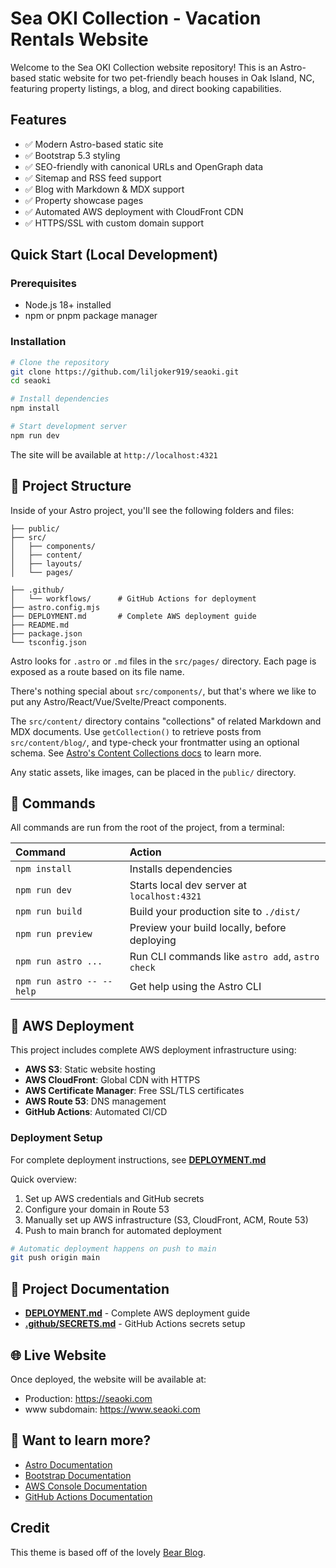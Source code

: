# Sea OKI Collection - Vacation Rentals Website

Welcome to the Sea OKI Collection website repository! This is an Astro-based static website for two pet-friendly beach houses in Oak Island, NC, featuring property listings, a blog, and direct booking capabilities.

## Features

- ✅ Modern Astro-based static site
- ✅ Bootstrap 5.3 styling
- ✅ SEO-friendly with canonical URLs and OpenGraph data
- ✅ Sitemap and RSS feed support
- ✅ Blog with Markdown & MDX support
- ✅ Property showcase pages
- ✅ Automated AWS deployment with CloudFront CDN
- ✅ HTTPS/SSL with custom domain support

## Quick Start (Local Development)

### Prerequisites
- Node.js 18+ installed
- npm or pnpm package manager

### Installation

```sh
# Clone the repository
git clone https://github.com/liljoker919/seaoki.git
cd seaoki

# Install dependencies
npm install

# Start development server
npm run dev
```

The site will be available at `http://localhost:4321`

## 🚀 Project Structure

Inside of your Astro project, you'll see the following folders and files:

```text
├── public/
├── src/
│   ├── components/
│   ├── content/
│   ├── layouts/
│   └── pages/

├── .github/
│   └── workflows/      # GitHub Actions for deployment
├── astro.config.mjs
├── DEPLOYMENT.md       # Complete AWS deployment guide
├── README.md
├── package.json
└── tsconfig.json
```

Astro looks for `.astro` or `.md` files in the `src/pages/` directory. Each page is exposed as a route based on its file name.

There's nothing special about `src/components/`, but that's where we like to put any Astro/React/Vue/Svelte/Preact components.

The `src/content/` directory contains "collections" of related Markdown and MDX documents. Use `getCollection()` to retrieve posts from `src/content/blog/`, and type-check your frontmatter using an optional schema. See [Astro's Content Collections docs](https://docs.astro.build/en/guides/content-collections/) to learn more.

Any static assets, like images, can be placed in the `public/` directory.

## 🧞 Commands

All commands are run from the root of the project, from a terminal:

| Command                   | Action                                           |
| :------------------------ | :----------------------------------------------- |
| `npm install`             | Installs dependencies                            |
| `npm run dev`             | Starts local dev server at `localhost:4321`      |
| `npm run build`           | Build your production site to `./dist/`          |
| `npm run preview`         | Preview your build locally, before deploying     |
| `npm run astro ...`       | Run CLI commands like `astro add`, `astro check` |
| `npm run astro -- --help` | Get help using the Astro CLI                     |

## 🚀 AWS Deployment

This project includes complete AWS deployment infrastructure using:
- **AWS S3**: Static website hosting
- **AWS CloudFront**: Global CDN with HTTPS
- **AWS Certificate Manager**: Free SSL/TLS certificates
- **AWS Route 53**: DNS management
- **GitHub Actions**: Automated CI/CD

### Deployment Setup

For complete deployment instructions, see **[DEPLOYMENT.md](./DEPLOYMENT.md)**

Quick overview:
1. Set up AWS credentials and GitHub secrets
2. Configure your domain in Route 53
3. Manually set up AWS infrastructure (S3, CloudFront, ACM, Route 53)
4. Push to main branch for automated deployment

```bash
# Automatic deployment happens on push to main
git push origin main
```

## 📁 Project Documentation

- **[DEPLOYMENT.md](./DEPLOYMENT.md)** - Complete AWS deployment guide
- **[.github/SECRETS.md](./.github/SECRETS.md)** - GitHub Actions secrets setup

## 🌐 Live Website

Once deployed, the website will be available at:
- Production: https://seaoki.com
- www subdomain: https://www.seaoki.com

## 👀 Want to learn more?

- [Astro Documentation](https://docs.astro.build)
- [Bootstrap Documentation](https://getbootstrap.com/docs/5.3/)
- [AWS Console Documentation](https://docs.aws.amazon.com/console/)
- [GitHub Actions Documentation](https://docs.github.com/en/actions)

## Credit

This theme is based off of the lovely [Bear Blog](https://github.com/HermanMartinus/bearblog/).
